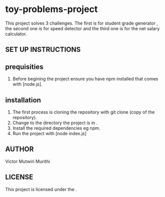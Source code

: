 # toy-problems-project
This project solves 3 challenges. The first is for student grade generator , the second one is for speed detector and the third one is for the net salary calculator.

## SET UP INSTRUCTIONS
## prequisities 
1. Before begining the project ensure you have npm installed that comes with [node.js].

## installation
1. The first process is cloning the repository with git clone (copy of the repository).
2. Change to the directory the project is in .
3. Install the required dependencies eg npm.
4. Run the project with [node index.js]

## AUTHOR 
 Victor Mutwiri Murithi

 ## LICENSE 
 This project is licensed under the [](LICENSE).